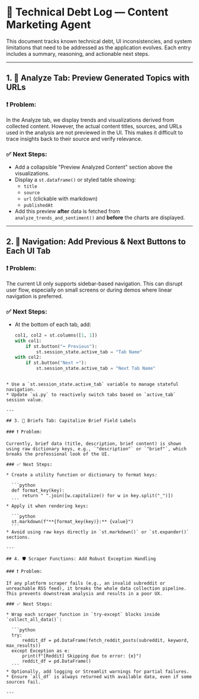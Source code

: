 # 🧱 Technical Debt Log — Content Marketing Agent

This document tracks known technical debt, UI inconsistencies, and system limitations that need to be addressed as the application evolves. Each entry includes a summary, reasoning, and actionable next steps.

---

## 1. 🧪 Analyze Tab: Preview Generated Topics with URLs

### ❗ Problem:
In the Analyze tab, we display trends and visualizations derived from collected content. However, the actual content titles, sources, and URLs used in the analysis are not previewed in the UI. This makes it difficult to trace insights back to their source and verify relevance.

### ✅ Next Steps:
- Add a collapsible "Preview Analyzed Content" section above the visualizations.
- Display a `st.dataframe()` or styled table showing:
  - `title`
  - `source`
  - `url` (clickable with markdown)
  - `publishedAt`
- Add this preview **after** data is fetched from `analyze_trends_and_sentiment()` and **before** the charts are displayed.

---

## 2. 🔁 Navigation: Add Previous & Next Buttons to Each UI Tab

### ❗ Problem:
The current UI only supports sidebar-based navigation. This can disrupt user flow, especially on small screens or during demos where linear navigation is preferred.

### ✅ Next Steps:
- At the bottom of each tab, add:
  ```python
  col1, col2 = st.columns([1, 1])
  with col1:
      if st.button("⬅️ Previous"):
          st.session_state.active_tab = "Tab Name"
  with col2:
      if st.button("Next ➡️"):
          st.session_state.active_tab = "Next Tab Name"
````

* Use a `st.session_state.active_tab` variable to manage stateful navigation.
* Update `ui.py` to reactively switch tabs based on `active_tab` session value.

---

## 3. 📝 Briefs Tab: Capitalize Brief Field Labels

### ❗ Problem:

Currently, brief data (title, description, brief content) is shown using raw dictionary keys, e.g., `"description"` or `"brief"`, which breaks the professional look of the UI.

### ✅ Next Steps:

* Create a utility function or dictionary to format keys:

  ```python
  def format_key(key):
      return " ".join([w.capitalize() for w in key.split("_")])
  ```
* Apply it when rendering keys:

  ```python
  st.markdown(f"**{format_key(key)}:** {value}")
  ```
* Avoid using raw keys directly in `st.markdown()` or `st.expander()` sections.

---

## 4. 🛡️ Scraper Functions: Add Robust Exception Handling

### ❗ Problem:

If any platform scraper fails (e.g., an invalid subreddit or unreachable RSS feed), it breaks the whole data collection pipeline. This prevents downstream analysis and results in a poor UX.

### ✅ Next Steps:

* Wrap each scraper function in `try-except` blocks inside `collect_all_data()`:

  ```python
  try:
      reddit_df = pd.DataFrame(fetch_reddit_posts(subreddit, keyword, max_results))
  except Exception as e:
      print(f"[Reddit] Skipping due to error: {e}")
      reddit_df = pd.DataFrame()
  ```
* Optionally, add logging or Streamlit warnings for partial failures.
* Ensure `all_df` is always returned with available data, even if some sources fail.

---
